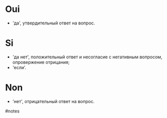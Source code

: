 # Oui

- 'да', утвердительный ответ на вопрос.

# Si

- 'да нет', положительный ответ и несогласие с негативным вопросом, опровержение отрицания; 
- 'если'.

# Non

- 'нет', отрицательный ответ на вопрос.

#notes
